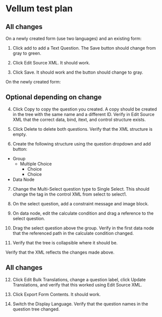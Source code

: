 Vellum test plan
================

## All changes

On a newly created form (use two languages) and an existing form:

1. Click add to add a Text Question. The Save button should change from gray to green.

2. Click Edit Source XML. It should work.

3. Click Save.  It should work and the button should change to gray.

On the newly created form:

## Optional depending on change

4. Click Copy to copy the question you created. A copy should be created in the tree with the same name and a different ID.  Verify in Edit Source XML that the correct data, bind, itext, and control structure exists.

5. Click Delete to delete both questions.  Verify that the XML structure is empty.

6. Create the following structure using the question dropdown and add button:

- Group
  - Multiple Choice
    - Choice
    - Choice
- Data Node

7. Change the Multi-Select question type to Single Select.  This should change the tag in the control XML from select to select1.

8. On the select question, add a constraint message and image block.

9. On data node, edit the calculate condition and drag a reference to the select question.

10. Drag the select question above the group.  Verify in the first data node that the referenced path in the calculate condition changed.

11. Verify that the tree is collapsible where it should be.

Verify that the XML reflects the changes made above.

## All changes

12. Click Edit Bulk Translations, change a question label, click Update Translations, and verify that this worked using Edit Source XML.

13. Click Export Form Contents. It should work.

14. Switch the Display Language. Verify that the question names in the question tree changed.
